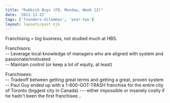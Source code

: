 ```yaml
---
title: "Rubbish Boys (FD, Monday, Week 12)"
date: '2011-11-22'
tags: ['founders-dilemmas', 'year-two']
layout: layouts/post.njk
---
```


Franchising = big business, not studied much at HBS.

Franchisors:\
-- Leverage local knowledge of managers who are aligned with system and passionate/motivated\
-- Maintain control (or keep a lot of equity, at least)

Franchisees:\
-- Tradeoff between getting great terms and getting a great, proven system\
-- Paul Guy ended up with a 1-800-GOT-TRASH franchise for the entire city of Toronto (biggest city in Canada) --- either impossible or insanely costly if he hadn't been the first franchisee...

